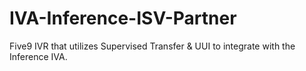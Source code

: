 # IVA-Inference-ISV-Partner
Five9 IVR that utilizes Supervised Transfer &amp; UUI to integrate with the Inference IVA. 
